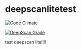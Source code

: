 # deepscanlitetest
[![Code Climate](https://codeclimate.com/github/codeclimate/codeclimate/badges/gpa.svg)](https://codeclimate.com/github/codeclimate/codeclimate)

[![DeepScan Grade](/api/projects/21/branches/20/badge/grade.svg)](http://172.21.110.27:5012/dashboard/#view=project&pid=21&bid=20)

test deepscan lite!!!!
